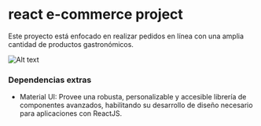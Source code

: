 # react e-commerce project

Este proyecto está enfocado en realizar pedidos en línea con una amplia cantidad de productos gastronómicos.

![ Alt text](https://i.ibb.co/JrC1G7m/router.gif)

### Dependencias extras

* Material UI: Provee una robusta, personalizable y accesible librería de componentes avanzados, habilitando su desarrollo de diseño necesario para aplicaciones con ReactJS.